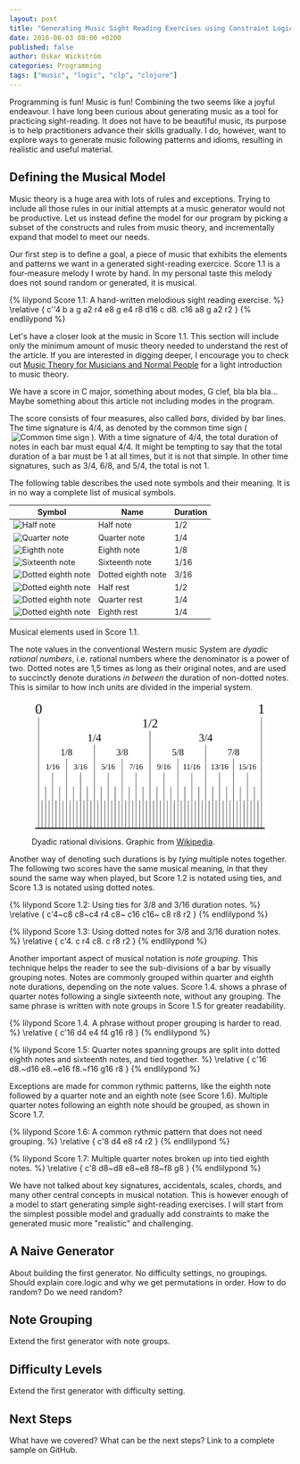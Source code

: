 ```yaml
---
layout: post
title: "Generating Music Sight Reading Exercises using Constraint Logic Programming in Clojure"
date: 2016-08-03 08:00 +0200
published: false
author: Oskar Wickström
categories: Programming
tags: ["music", "logic", "clp", "clojure"]
---
```


Programming is fun! Music is fun! Combining the two seems like a joyful
endeavour. I have long been curious about generating music as a tool for
practicing sight-reading. It does not have to be beautiful music, its
purpose is to help practitioners advance their skills gradually. I do, however,
want to explore ways to generate music following patterns and idioms, resulting
in realistic and useful material.

## Defining the Musical Model

Music theory is a huge area with lots of rules and exceptions. Trying to
include all those rules in our initial attempts at a music generator would not
be productive. Let us instead define the model for our program by picking a
subset of the constructs and rules from music theory, and incrementally expand
that model to meet our needs.

Our first step is to define a goal, a piece of music that exhibits the elements
and patterns we want in a generated sight-reading exercice. Score 1.1 is a
four-measure melody I wrote by hand. In my personal taste this melody does not
sound random or generated, it is musical.

{% lilypond Score 1.1: A hand-written melodious sight reading exercise. %}
\relative {
    c''4 b a g
    a2 r4 e8 g
    e4 r8 d16 c d8. c16  a8 g
    a2 r2
}
{% endlilypond %}

Let's have a closer look at the music in Score 1.1. This section will include
only the minimum amount of music theory needed to understand the rest of the
article. If you are interested in digging deeper, I encourage you to check out
[Music Theory for Musicians and Normal People](http://tobyrush.com/theorypages/)
for a light introduction to music theory.

<p class="draft">
We have a score in C major, something about modes, G clef, bla bla bla... Maybe
something about this article not including modes in the program.
</p>

The score consists of four measures, also called *bars*, divided by bar
lines. The time signature is 4/4, as denoted by the common time
sign (<img src="/assets/music/common-time.1x.png"
           srcset="/assets/music/common-time.2x.png 2x, /assets/music/common-time.1x.png 1x"
           alt="Common time sign"
           style="margin: 0 .25em;">).
With a time signature of 4/4,
the total duration of notes in each bar must equal 4/4. It might be tempting to
say that the total duration of a bar must be 1 at all times, but it is not that
simple. In other time signatures, such as 3/4, 6/8, and 5/4, the total is not 1.

The following table describes the used note symbols and their meaning. It is in
no way a complete list of musical symbols.

<table class="musical-signs">
<thead>
<tr>
<th>Symbol</th>
<th>Name</th>
<th>Duration</th>
</tr>
</thead>
<tbody>
<tr>
<td>
<img src="/assets/music/half.1x.png"
     srcset="/assets/music/half.2x.png 2x, /assets/music/half.1x.png 1x"
     alt="Half note">
</td>
<td>Half note</td>
<td>1/2</td>
</tr>
<tr>
<td>
<img src="/assets/music/half.1x.png"
     srcset="/assets/music/quarter.2x.png 2x, /assets/music/quarter.1x.png 1x"
     alt="Quarter note">
</td>
<td>Quarter note</td>
<td>1/4</td>
</tr>
<tr>
<td>
<img src="/assets/music/half.1x.png"
     srcset="/assets/music/eighth.2x.png 2x, /assets/music/eighth.1x.png 1x"
     alt="Eighth note">
</td>
<td>Eighth note</td>
<td>1/8</td>
</tr>
<tr>
<td>
<img src="/assets/music/sixteenth.1x.png"
     srcset="/assets/music/sixteenth.2x.png 2x, /assets/music/sixteenth.1x.png 1x"
     alt="Sixteenth note">
</td>
<td>Sixteenth note</td>
<td>1/16</td>
</tr>
<tr>
<td>
<img src="/assets/music/dotted-eighth.1x.png"
     srcset="/assets/music/dotted-eighth.2x.png 2x, /assets/music/dotted-eighth.1x.png 1x"
     alt="Dotted eighth note">
</td>
<td>Dotted eighth note</td>
<td>3/16</td>
</tr>
<tr>
<td>
<img src="/assets/music/half-rest.1x.png"
     srcset="/assets/music/half-rest.2x.png 2x, /assets/music/half-rest.1x.png 1x"
     alt="Dotted eighth note">
</td>
<td>Half rest</td>
<td>1/2</td>
</tr>
<tr>
<td>
<img src="/assets/music/quarter-rest.1x.png"
     srcset="/assets/music/quarter-rest.2x.png 2x, /assets/music/quarter-rest.1x.png 1x"
     alt="Dotted eighth note">
</td>
<td>Quarter rest</td>
<td>1/4</td>
</tr>
<tr>
<td>
<img src="/assets/music/eighth-rest.1x.png"
     srcset="/assets/music/eighth-rest.2x.png 2x, /assets/music/eighth-rest.1x.png 1x"
     alt="Dotted eighth note">
</td>
<td>Eighth rest</td>
<td>1/4</td>
</tr>
</tbody>
</table>

<div class="caption">Musical elements used in Score 1.1.</div>

The note values in the conventional Western music System are *dyadic rational
numbers*, i.e. rational numbers where the denominator is a power of two. Dotted
notes are 1,5 times as long as their original notes, and are used to succinctly
denote durations *in between* the duration of non-dotted notes. This is similar
to how inch units are divided in the imperial system.

<figure>
<img alt="Dyadic rational sub-divisions"
     src="/assets/dyadic-rational-subdivisions.svg"/>
<figcaption>
Dyadic rational divisions. Graphic from
<a href="https://en.wikipedia.org/wiki/File:Dyadic_rational.svg">Wikipedia</a>.
</figcaption>
</figure>

Another way of denoting such durations is by *tying* multiple notes together.
The following two scores have the same musical meaning, in that they sound the
same way when played, but Score 1.2 is notated using ties, and Score 1.3
is notated using dotted notes.

{% lilypond Score 1.2: Using ties for 3/8 and 3/16 duration notes. %}
\relative {
    c'4~c8 c8~c4 r4 c8~ c16 c16~ c8 r8 r2
}
{% endlilypond %}

{% lilypond Score 1.3: Using dotted notes for 3/8 and 3/16 duration notes. %}
\relative {
    c'4. c r4 c8. c r8 r2
}
{% endlilypond %}

Another important aspect of musical notation is *note grouping*. This technique
helps the reader to see the sub-divisions of a bar by visually grouping notes.
Notes are commonly grouped within quarter and eighth note durations, depending
on the note values. Score 1.4. shows a phrase of quarter notes following a
single sixteenth note, without any grouping. The same phrase is written with
note groups in Score 1.5 for greater readability.

{% lilypond Score 1.4. A phrase without proper grouping is harder to read. %}
\relative {
    c'16 d4 e4 f4 g16 r8
}
{% endlilypond %}

{% lilypond Score 1.5: Quarter notes spanning groups are split into dotted eighth notes and sixteenth notes, and tied together. %}
\relative {
    c'16 d8.~d16 e8.~e16 f8.~f16 g16 r8
}
{% endlilypond %}

Exceptions are made for common rythmic patterns, like the eighth note followed
by a quarter note and an eighth note (see Score 1.6). Multiple quarter notes
following an eighth note should be grouped, as shown in Score 1.7.

{% lilypond Score 1.6: A common rythmic pattern that does not need grouping. %}
\relative {
    c'8 d4 e8 r4 r2
}
{% endlilypond %}

{% lilypond Score 1.7: Multiple quarter notes broken up into tied eighth notes. %}
\relative {
    c'8 d8~d8 e8~e8 f8~f8 g8
}
{% endlilypond %}

We have not talked about key signatures, accidentals, scales, chords, and many
other central concepts in musical notation. This is however enough of a model
to start generating simple sight-reading exercises. I will start from the
simplest possible model and gradually add constraints to make the generated
music more "realistic" and challenging.

## A Naive Generator

<p class="draft">
About building the first generator. No difficulty settings, no groupings.
Should explain core.logic and why we get permutations in order. How to do
random? Do we need random?
</p>

## Note Grouping

<p class="draft">
Extend the first generator with note groups.
</p>

## Difficulty Levels

<p class="draft">
Extend the first generator with difficulty setting.
</p>

## Next Steps

<p class="draft">
What have we covered? What can be the next steps? Link to a complete sample on
GitHub.
</p>

